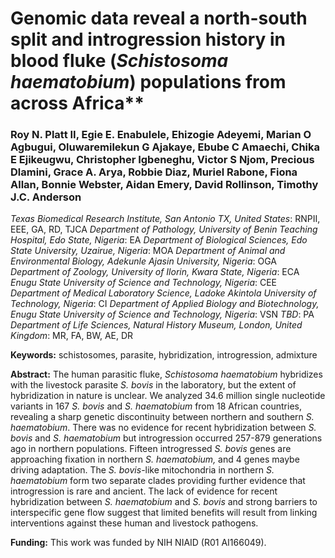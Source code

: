 

# Genomic data reveal a north-south split and introgression history in blood fluke (_Schistosoma haematobium_) populations from across Africa**

### Roy N. Platt II, Egie E. Enabulele, Ehizogie Adeyemi, Marian O Agbugui, Oluwaremilekun G Ajakaye, Ebube C Amaechi, Chika E Ejikeugwu, Christopher Igbeneghu, Victor S Njom, Precious Dlamini, Grace A. Arya, Robbie Diaz, Muriel Rabone, Fiona Allan, Bonnie Webster, Aidan Emery, David Rollinson, Timothy J.C. Anderson

*Texas Biomedical Research Institute, San Antonio TX, United States*: RNPII, EEE, GA, RD, TJCA
*Department of Pathology, University of Benin Teaching Hospital, Edo State, Nigeria*: EA
*Department of Biological Sciences, Edo State University, Uzairue, Nigeria*: MOA
*Department of Animal and Environmental Biology, Adekunle Ajasin University, Nigeria*: OGA
*Department of Zoology, University of Ilorin, Kwara State, Nigeria*: ECA
*Enugu State University of Science and Technology, Nigeria*: CEE
*Department of Medical Laboratory Science, Ladoke Akintola University of Technology, Nigeria*: CI
*Department of Applied Biology and Biotechnology, Enugu State University of Science and Technology, Nigeria*: VSN
*TBD*: PA
*Department of Life Sciences, Natural History Museum, London, United Kingdom*: MR, FA, BW, AE, DR

**Keywords:** schistosomes, parasite, hybridization, introgression, admixture

**Abstract:** The human parasitic fluke, _Schistosoma haematobium_ hybridizes with the livestock parasite _S. bovis_ in the laboratory, but the extent of hybridization in nature is unclear. We analyzed 34.6 million single nucleotide variants in 167 _S. bovis_ and _S. haematobium_ from 18 African countries, revealing a sharp genetic discontinuity between northern and southern _S. haematobium_. There was no evidence for recent hybridization between _S. bovis_ and _S. haematobium_ but introgression occurred 257-879 generations ago in northern populations. Fifteen introgressed _S. bovis_ genes are approaching fixation in northern _S. haematobium,_ and 4 genes maybe driving adaptation. The _S. bovis_-like mitochondria in northern _S. haematobium_ form two separate clades providing further evidence that introgression is rare and ancient. The lack of evidence for recent hybridization between _S. haematobium_ and _S. bovis_ and strong barriers to interspecific gene flow suggest that limited benefits will result from linking interventions against these human and livestock pathogens.

**Funding:** This work was funded by NIH NIAID (R01 AI166049).
